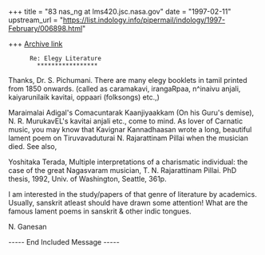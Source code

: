 +++
title = "83 nas_ng at lms420.jsc.nasa.gov"
date = "1997-02-11"
upstream_url = "https://list.indology.info/pipermail/indology/1997-February/006898.html"

+++
[Archive link](https://list.indology.info/pipermail/indology/1997-February/006898.html)




          Re: Elegy Literature
            *****************

Thanks, Dr. S. Pichumani. There are many elegy booklets in tamil
printed from 1850 onwards. (called as caramakavi, irangaRpaa,
n^inaivu anjali, kaiyarunilaik kavitai, oppaari (folksongs) etc.,)

Maraimalai Adigal's Comacuntarak Kaanjiyaakkam (On his Guru's demise),
N. R. MurukavEL's kavitai anjali etc., come to mind.
As lover of Carnatic music, you may know that Kavignar Kannadhaasan
wrote a long, beautiful lament poem on Tiruvavaduturai 
N. Rajarattinam Pillai when the musician died. See also,

Yoshitaka Terada, Multiple interpretations of a charismatic
individual: the case of the great Nagasvaram musician, T. N. 
Rajarattinam Pillai. PhD thesis, 1992, Univ. of Washington, Seattle, 361p.


I am interested in the study/papers of that genre of literature by academics.
Usually, sanskrit atleast should have drawn some attention!
What are the famous lament poems in sanskrit & other indic tongues.

N. Ganesan



----- End Included Message -----





